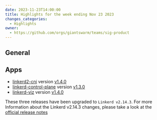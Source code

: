 ```yaml
---
date: 2023-11-23T14:00:00
title: Highlights for the week ending Nov 23 2023
changes_categories:
  - Highlights
owner:
  - https://github.com/orgs/giantswarm/teams/sig-product
---
```

## General


## Apps

- [linkerd2-cni](https://github.com/giantswarm/linkerd2-cni-app) version [v1.4.0](https://github.com/giantswarm/linkerd-viz-app/blob/main/CHANGELOG.md#140---2023-11-15) 
- [linkerd-control-plane](https://github.com/giantswarm/linkerd-control-plane-app) version [v1.3.0](https://github.com/giantswarm/linkerd-control-plane-app/blob/main/CHANGELOG.md#130---2023-11-14) 
- [linkerd-viz](https://github.com/giantswarm/linkerd-viz-app) version [v1.4.0](https://github.com/giantswarm/linkerd-viz-app/blob/main/CHANGELOG.md#140---2023-11-15)

These three releases have been upgraded to `Linkerd v2.14.3`. For more Information about the Linkerd v2.14.3 changes, please take a look at the [official release notes](https://github.com/linkerd/linkerd2/releases/tag/stable-2.14.3)
